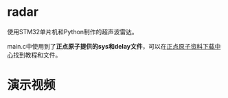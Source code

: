 # radar
使用STM32单片机和Python制作的超声波雷达。

main.c中使用到了**正点原子提供的sys和delay文件**，可以在[正点原子资料下载中心](http://www.openedv.com/docs/boards/stm32/zdyz_stm32f429_shuixing.html)找到教程和文件。
# 演示视频
